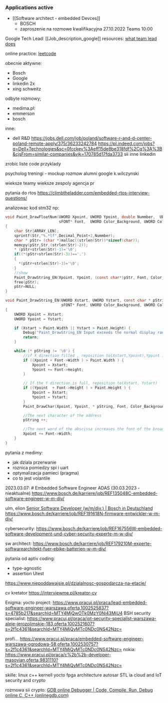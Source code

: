 ### Applications active
- [[Software architect - embedded Devces]]
	- BOSCH
	- zaproszenie na rozmowe kwalifikacyjna 27.10.2022 Teams 10:00

Google Tech Lead:
[[Job_description_google]]
resources:
[what team lead does](https://dev.to/ksaaskil/how-to-lead-an-engineering-team-at-google-32jg)


online practice: [leetcode](https://leetcode.com/)

obecnie aktywne:
- Bosch
- Google
- linkedin 2x
- xing schweitz


odbyte rozmowy;
- medima.pl:
- emmerson
- bosch


inne:
- dell R&D
https://jobs.dell.com/job/poland/software-r-and-d-center-poland-remote-apply/375/36233242784
https://pl.indeed.com/jobs?q=Dell+Technologies&sc=0fcckey%3Aeff15de8be318fdf%2Cq%3A%3B&cjsFrom=similar-companies&vjk=170785d17fda3733
sii
inne linkedin

zrobic liste code przyklady

psycholog
treningi - mockup rozmow
alumni google
k.wilczynski

wieksze teamy
wieksze zespoly
agencja pr

pytania do rtos
https://climbtheladder.com/embedded-rtos-interview-questions/

analizowac kod stm32
np:
``` c
void Paint_DrawFloatNum(UWORD Xpoint, UWORD Ypoint, double Nummber,  UBYTE Decimal_Point, 
                        sFONT* Font,  UWORD Color_Background, UWORD Color_Foreground)
{
    char Str[ARRAY_LEN];
    sprintf(Str,"%.*lf",Decimal_Point+2,Nummber);
    char * pStr= (char *)malloc((strlen(Str))*sizeof(char));
    memcpy(pStr,Str,(strlen(Str)-2));
    * (pStr+strlen(Str)-1)='\0';
    if((*(pStr+strlen(Str)-3))=='.')
    {
      *(pStr+strlen(Str)-3)='\0';
    }
    //show
    Paint_DrawString_EN(Xpoint, Ypoint, (const char*)pStr, Font, Color_Foreground, Color_Background);
    free(pStr);
    pStr=NULL;
}

void Paint_DrawString_EN(UWORD Xstart, UWORD Ystart, const char * pString,
                         sFONT* Font, UWORD Color_Background, UWORD Color_Foreground )
{
    UWORD Xpoint = Xstart;
    UWORD Ypoint = Ystart;

    if (Xstart > Paint.Width || Ystart > Paint.Height) {
        Debug("Paint_DrawString_EN Input exceeds the normal display range\r\n");
        return;
    }

    while (* pString != '\0') {
        //if X direction filled , reposition to(Xstart,Ypoint),Ypoint is Y direction plus the Height of the character
        if ((Xpoint + Font->Width ) > Paint.Width ) {
            Xpoint = Xstart;
            Ypoint += Font->Height;
        }

        // If the Y direction is full, reposition to(Xstart, Ystart)
        if ((Ypoint  + Font->Height ) > Paint.Height ) {
            Xpoint = Xstart;
            Ypoint = Ystart;
        }
        Paint_DrawChar(Xpoint, Ypoint, * pString, Font, Color_Background, Color_Foreground);

        //The next character of the address
        pString ++;

        //The next word of the abscissa increases the font of the broadband
        Xpoint += Font->Width;
    }
}
```

pytania z medimy:
- jak dziala przerwanie
- roznica pomiedzy spi i uart
- optymalizacja pamieci (pragma)
- co to jest volantile

2023.03.07: # Embedded Software Engineer ADAS (30.03.2023 - nieaktualne)
https://www.bosch.de/karriere/job/REF135048C-embedded-software-engineer-w-m-div/

ulm, elion
[Senior Software Developer (w/m/div.) | Bosch in Deutschland](https://www.bosch.de/karriere/job/REF141887F-senior-software-developer-f-m-div/)
https://www.bosch.de/karriere/job/REF191618N-firmware-entwickler-w-m-div/


cybersecurity:
https://www.bosch.de/karriere/job/REF167556W-embedded-software-development-und-cyber-security-experte-m-w-div/

sw architect:
https://www.bosch.de/karriere/job/REF179210M-experte-softwarearchitekt-fuer-ebike-batterien-w-m-div/



pytania od aptiv
coding:
- type-agnostic
- assertion Utest

https://www.niepoddawajsie.pl/dzialalnosc-gospodarcza-na-etacie/

cv kretator
https://interviewme.pl/kreator-cv



Enigma: yocto project: https://www.pracuj.pl/praca/lead-embedded-software-engineer-warszawa,oferta,1002525837?s=4785b217&searchId=MTY4MjQwOTk0MzY0Ni43MjU4
BSH security specialist: https://www.pracuj.pl/praca/iot-security-specialist-warszawa-aleje-jerozolimskie-183,oferta,1002521607?s=2f1c4361&searchId=MTY4MjQyMTc0NDc0NS42Nzc=


profi... https://www.pracuj.pl/praca/embedded-software-engineer-warszawa-ogrodowa-58,oferta,1002530757?s=2f1c4361&searchId=MTY4MjQyMTc0NDc0NS42Nzc=
nokia: https://www.pracuj.pl/praca/c%2b%2b-developer-masovian,oferta,9831110?s=2f1c4361&searchId=MTY4MjQyMTc0NDc0NS42Nzc=



skille:
linux
c++
kernell 
yocto
fpga
architecture
autosar
STL
ia 
cloud and IoT
security and crypto

rozmowa sii crypto:
[GDB online Debugger | Code, Compile, Run, Debug online C, C++ (onlinegdb.com)](https://www.onlinegdb.com/kJogws_N5)
